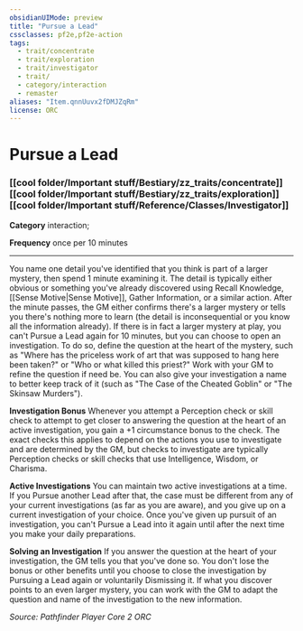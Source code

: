 ```yaml
---
obsidianUIMode: preview
title: "Pursue a Lead"
cssclasses: pf2e,pf2e-action
tags:
  - trait/concentrate
  - trait/exploration
  - trait/investigator
  - trait/
  - category/interaction
  - remaster
aliases: "Item.qnnUuvx2fDMJZqRm"
license: ORC
---
```

# Pursue a Lead

### [[cool folder/Important stuff/Bestiary/zz_traits/concentrate]][[cool folder/Important stuff/Bestiary/zz_traits/exploration]][[cool folder/Important stuff/Reference/Classes/Investigator]]

**Category** interaction; 




**Frequency** once per 10 minutes

* * *

You name one detail you've identified that you think is part of a larger mystery, then spend 1 minute examining it. The detail is typically either obvious or something you've already discovered using Recall Knowledge, [[Sense Motive|Sense Motive]], Gather Information, or a similar action. After the minute passes, the GM either confirms there's a larger mystery or tells you there's nothing more to learn (the detail is inconsequential or you know all the information already). If there is in fact a larger mystery at play, you can't Pursue a Lead again for 10 minutes, but you can choose to open an investigation. To do so, define the question at the heart of the mystery, such as "Where has the priceless work of art that was supposed to hang here been taken?" or "Who or what killed this priest?" Work with your GM to refine the question if need be. You can also give your investigation a name to better keep track of it (such as "The Case of the Cheated Goblin" or "The Skinsaw Murders").

**Investigation Bonus** Whenever you attempt a Perception check or skill check to attempt to get closer to answering the question at the heart of an active investigation, you gain a +1 circumstance bonus to the check. The exact checks this applies to depend on the actions you use to investigate and are determined by the GM, but checks to investigate are typically Perception checks or skill checks that use Intelligence, Wisdom, or Charisma.

**Active Investigations** You can maintain two active investigations at a time. If you Pursue another Lead after that, the case must be different from any of your current investigations (as far as you are aware), and you give up on a current investigation of your choice. Once you've given up pursuit of an investigation, you can't Pursue a Lead into it again until after the next time you make your daily preparations.

**Solving an Investigation** If you answer the question at the heart of your investigation, the GM tells you that you've done so. You don't lose the bonus or other benefits until you choose to close the investigation by Pursuing a Lead again or voluntarily Dismissing it. If what you discover points to an even larger mystery, you can work with the GM to adapt the question and name of the investigation to the new information.

*Source: Pathfinder Player Core 2*
*ORC*
